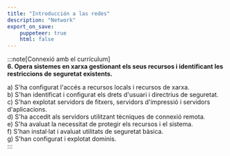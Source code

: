 ```yaml
---
title: "Introducción a las redes"
description: "Network"
export_on_save:
    puppeteer: true
    html: false
---
```


:::note[Connexió amb el currículum]  
**6. Opera sistemes en xarxa gestionant els seus recursos i identificant les restriccions de seguretat existents.**  

a) S'ha configurat l'accés a recursos locals i recursos de xarxa.  
b) S'han identificat i configurat els drets d'usuari i directrius de seguretat.  
c) S'han explotat servidors de fitxers, servidors d'impressió i servidors d'aplicacions.  
d) S'ha accedit als servidors utilitzant tècniques de connexió remota.  
e) S'ha avaluat la necessitat de protegir els recursos i el sistema.  
f) S'han instal·lat i avaluat utilitats de seguretat bàsica.  
g) S'han configurat i explotat dominis.  
:::  



